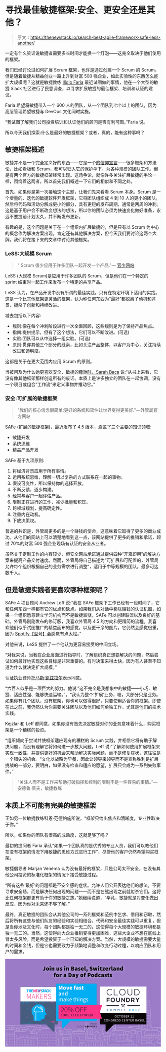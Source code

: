 # 寻找最佳敏捷框架:安全、更安全还是其他？

> 原文：<https://thenewstack.io/search-best-agile-framework-safe-less-another/>

一定有什么笑话说敏捷者需要多长时间才能换一个灯泡——这完全取决于他们使用的框架。

我们已经讨论过如何扩展 Scrum 框架，也许是通过创建一个 Scrum 的 Scrum。但是随着敏捷从精益创业一路上升到财富 500 强企业，如此实验性的东西怎么能扩大规模呢？这就是敏捷教练 [Ilídio Faria](https://www.linkedin.com/in/ilidiofaria/) 最近试图做的事情，他在一个大型的敏捷 Slack 社区进行了民意调查，以寻求扩展敏捷的最佳框架、培训和认证的建议。

Faria 希望将敏捷带入一个 600 人的团队，从一个团队到七个以上的团队，因为高层管理希望敏捷与 DevOps 文化同时实施。

“我试图了解我们公司投资培训和认证他们的顾问是否有利可图，”Faria 说。

所以今天我们探索:什么是最好的敏捷框架？或者，真的，能有这种事吗？

## 敏捷框架概述

敏捷并不是一个完全定义好的东西——它是一个[的信仰宣言](http://agilemanifesto.org/)——很多框架和方法论，比如看板和 Scrum，都可以归入它的保护伞下，为各种规模的团队工作。但是有两个官方的敏捷框架经常出现。这场争论，就像许多关注扩展敏捷的争论一样，围绕着这两者，所以首先我们概述一下它们的相似和不同之处。

首先，如果你是第一次接触这个主题，让我们先来看看 Scrum 本身。Scrum 是一个增量的、迭代的敏捷软件开发框架，它将团队组织成 4 到 10 人的更小的团队，然后将代码和活动分解成更小的部分，具有更短的发布周期，通常是两周的冲刺。这是基于用户会不断改变想法的想法，所以你的团队必须为快速变化做好准备，永远不要提前计划太久，并不断发布更新。

有趣的是，这个问题是关于在一个组织内扩展敏捷的，但是只有以 Scrum 为中心的概念作为解决方案出现。肯定还有其他解决方案，但今天我们要讨论这两个大牌。我们将在接下来的文章中讨论其他框架。

### LeSS:大规模 Scrum

> " Scrum 很少应用于许多团队一起开发一个产品."— [官少网站](https://less.works/less/framework/introduction.html)

LeSS (大规模 Scrum)是应用于许多团队的 Scrum，但是他们在一个特定的 sprint 结束时一起工作来发布一个特定的共享产品。

LeSS 认为，在产品开发中没有所谓的最佳实践，只有在特定环境下适用的实践。这是一个比其他框架更灵活的框架，认为称任何东西为“最好”都脱离了动机和背景，扼杀了创新和持续改进。

减去包括以下内容:

*   规则:像在每个冲刺阶段进行一次全面回顾，这些规则是为了保持产品焦点。
*   指南:提供提示，但有了这个想法，它们可以不断改进。(可选)
*   实验:团队可以从中选择一组实验。(可选)
*   原则:贯穿其他三个部分的线索，比如关注产品整体，以客户为中心，关注持续改进和透明度。

这都是关于在更大范围内应用 Scrum 的原则。

当被问及为什么她更喜欢安全、敏捷的蔻驰[时，Sarah Baca](https://www.linkedin.com/in/sarahjbaca/) 说:“从书上来看，它没有像其他框架那样创造所有的废话。本质上是许多独立的团队在一起协调，没有一个项目或组合“工作流”来定义事物并推动它。”

### 安全:可扩展的敏捷框架

> "我们的核心信念很简单:更好的系统和软件让世界变得更美好."—外管局官方网站

[SAFe](http://www.scaledagileframework.com/about/) (扩展的敏捷框架)，最近发布了 4.5 版本，涵盖了三个主要的知识领域:

*   敏捷开发
*   系统思维
*   精益产品开发

SAFe 基于九项原则:

1.  将经济背景应用于所有事情。
2.  运用系统思维，理解一切以复杂的方式联系在一起的事物。
3.  假设可变性，所以保持你的选择开放。
4.  不断反馈，逐步构建。
5.  经常与客户一起评估产品。
6.  限制正在进行的工作，减少批量和积压。
7.  跨领域规划，提高确定性。
8.  注重内在动机。
9.  下放决策权。

普遍的共识是，外管局更多的是一个赚钱的使命，这意味着它取得了更多的商业成功。从他们的网站上可以清楚地看到这一点，该网站提供了更多的推销和承诺，超过 70%的财富 500 强企业现场有认证的安全从业者。

虽然关于定制工作的内容较少，但安全网站承诺通过提供四种“开箱即用”的解决方案来提高产品交付速度。然而，外管局将自己描述为“可扩展和可配置的，外管局允许每个组织根据自己的业务需求进行调整”，适用于中等规模的团队，最多可达数千人。

## 但是敏捷实践者更喜欢哪种框架呢？

SAFe 4 项目顾问 Andrew Leff 说:“我在 SAFe 框架下工作已经有一段时间了，它和任何东西一样都有它的优点和缺点。如果我们从对话中移除赚钱的认证机器，如果一个组织愿意建立学习机构而不是敏捷监狱，SAFe 可以创建联盟以及良好的基础。外管局刚刚发布的修订版，我喜欢外管局 4.5 的方向和更精简的流程。我喜欢他们似乎试图推广的精益画布的感觉，以及更干净的图片。它仍然会感觉很重，因为 [Spotify【型号】](https://thenewstack.io/spotify-learned-flop-app-store/)会感觉有点太松。”

对他来说，LeSS 提供了一个他认为更容易接受的中间立场。

“对我来说，当我在企业层面进行指导时，了解组织真正想要解决的问题，然后尝试如何最好地实现这些目标是非常重要的。有时决策来得太快，因为有人甚至不知道为什么就决定扩大规模。”

认证执业律师[托马斯·凯兹拉尔](https://www.linkedin.com/in/tomas-kejzlar-2281a4b/)表示同意。

“六百人似乎是一项巨大的努力。他说:“这不完全是我想象中的敏捷——小巧、敏捷、适应性强、能够快速运输。”。“我认为整个‘扩展’业务，嗯，大部分只是业务。如果你有几个团队，没有框架，你也可以做得很好，只要使用适合你的框架。即使在此之前，我仍然认为你需要关注团队以及他们如何单独工作，尤其是他们的技术实践。

Kejzlar 和 Leff 都同意，如果你没有首先决定敏捷对你的业务意味着什么，购买框架是一个糟糕的投资。

“组织倾向于尝试并使框架适应现有的糟糕的 Scrum 实践，并相信它将有助于解决问题，而没有理解它将如何进一步放大问题。Leff 说:“了解如何使用扩展框架来实现一致性，并提供更好的机会来帮助解决实际问题，而不是修复症状，这往往是一个错失的机会。“文化以战略为早餐，因此让领导来领导而不是宣称胜利是扩展挑战的一部分，要明白，如果没有检查和适应的愿望，扩展只会成为一系列失败事件。”

> “关注人而不是工作来帮助打破指挥和控制的限制不是一件容易的事情。”—安德鲁·莱夫，敏捷教练

## 本质上不可能有完美的敏捷框架

正如另一位敏捷教练科恩·范德帕施所说，“框架只给出焦点和清晰度，专业性取决于你。”

所以，如果你的团队有很高的成熟度，这就足够了吗？

最初的提问者 Faria 承认“如果一个团队真的是优秀的专业人员，我们可以教他们在没有框架的情况下用敏捷的思维方式进行工作”，尽管他的客户仍然希望购买框架。

敏捷倡导者 Marjan Venema 认为没有最好的框架，只是公司太不安全，在没有其他公司投资的标准化框架的情况下接受敏捷过程。

“所有这些‘最好’的问题都是不安全感的症状。允许人们公开表达他们的想法，不要寻求安全毯，而是解决任何出现的问题——而不是在熊出现之前就射杀它们。这将比任何框架都更有助于你的敏捷之旅。”她继续说道，“毕竟，敏捷就是对变化做出反应，因为你对未来还不够了解。”

最终，真正敏捷的团队会从其他公司的一系列框架和范例中乞求、借用和窃取，然后将所有这些与他们队友的经验和实验相结合。代码和安全最佳实践可以重复，但是当你涉及文化时，每个团队都是独一无二的，这使得每个大规模的敏捷环境都是独一无二的。当然，这使得向大企业推销变得更加困难，这些大企业不想在底线上冒太多风险，而是希望投资于一个已知的解决方案。当然，大规模的敏捷需要大量的时间和金钱，但是它也需要致力于频繁地调整和改变行动过程，以响应团队和用户的需求。

[![](img/9a7f5472f07f38b4d039d82f68899517.png)](https://www.cloudfoundry.org/event/europe-2017/)

<svg xmlns:xlink="http://www.w3.org/1999/xlink" viewBox="0 0 68 31" version="1.1"><title>Group</title> <desc>Created with Sketch.</desc></svg>